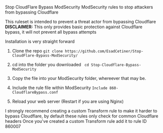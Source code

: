 Stop CloudFlare Bypass ModSecurity
ModSecurity rules to stop attackers from bypassing Cloudflare 

This ruleset is intended to prevent a threat actor from bypassing Cloudflare <br>
<b>DISCLAIMER:</b> This only provides basic protection against Cloudflare bypass, it will not prevent all bypass attempts

Installation is very straight forward

1. Clone the repo
``git clone https://github.com/EsadCetiner/Stop-CloudFlare-Bypass-ModSecurity/``

2. cd into the folder you downloaded
`` cd Stop-Cloudflare-Bypass-ModSecurity``

3. Copy the file into your ModSecurity folder, whereever that may be.

4. Include the rule file within ModSecurity ``Include 860-CloudflareBypass.conf``

5. Reload your web server (Restart if you are using Nginx)

I strongly recommend creating a custom Transform rule to make it harder to bypass Cloudflare, by default these rules only check for common Cloudflare headers
Once you've created a custom Transform rule add it to rule ID 860007
